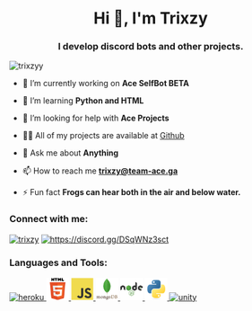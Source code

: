 <h1 align="center">Hi 👋, I'm Trixzy</h1>
<h3 align="center">I develop discord bots and other projects.</h3>

<p align="left"> <img src="https://komarev.com/ghpvc/?username=trixzyy&label=Profile%20views&color=0e75b6&style=flat" alt="trixzyy" /> </p>

- 🔭 I’m currently working on **Ace SelfBot BETA**

- 🌱 I’m learning **Python and HTML**

- 🤝 I’m looking for help with **Ace Projects**

- 👨‍💻 All of my projects are available at [Github](Github)

- 💬 Ask me about **Anything**

- 📫 How to reach me **trixzy@team-ace.ga**

- ⚡ Fun fact **Frogs can hear both in the air and below water.**

<h3 align="left">Connect with me:</h3>
<p align="left">
<a href="https://www.youtube.com/c/trixzy" target="blank"><img align="center" src="https://cdn.jsdelivr.net/npm/simple-icons@3.0.1/icons/youtube.svg" alt="trixzy" height="30" width="40" /></a>
<a href="https://discord.gg/https://discord.gg/DSqWNz3sct" target="blank"><img align="center" src="https://cdn.jsdelivr.net/npm/simple-icons@3.0.1/icons/discord.svg" alt="https://discord.gg/DSqWNz3sct" height="30" width="40" /></a>
</p>

<h3 align="left">Languages and Tools:</h3>
<p align="left"> <a href="https://heroku.com" target="_blank"> <img src="https://www.vectorlogo.zone/logos/heroku/heroku-icon.svg" alt="heroku" width="40" height="40"/> </a> <a href="https://www.w3.org/html/" target="_blank"> <img src="https://raw.githubusercontent.com/devicons/devicon/master/icons/html5/html5-original-wordmark.svg" alt="html5" width="40" height="40"/> </a> <a href="https://developer.mozilla.org/en-US/docs/Web/JavaScript" target="_blank"> <img src="https://raw.githubusercontent.com/devicons/devicon/master/icons/javascript/javascript-original.svg" alt="javascript" width="40" height="40"/> </a> <a href="https://www.mongodb.com/" target="_blank"> <img src="https://raw.githubusercontent.com/devicons/devicon/master/icons/mongodb/mongodb-original-wordmark.svg" alt="mongodb" width="40" height="40"/> </a> <a href="https://nodejs.org" target="_blank"> <img src="https://raw.githubusercontent.com/devicons/devicon/master/icons/nodejs/nodejs-original-wordmark.svg" alt="nodejs" width="40" height="40"/> </a> <a href="https://www.python.org" target="_blank"> <img src="https://raw.githubusercontent.com/devicons/devicon/master/icons/python/python-original.svg" alt="python" width="40" height="40"/> </a> <a href="https://unity.com/" target="_blank"> <img src="https://www.vectorlogo.zone/logos/unity3d/unity3d-icon.svg" alt="unity" width="40" height="40"/> </a> </p>

